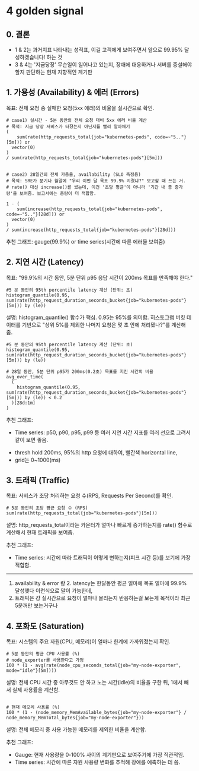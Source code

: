 # 4 golden signal

## 0. 결론

- 1 & 2는 과거지표 나타내는 성적표, 이걸 고객에게 보여주면서 앞으로 99.95% 달성하겠습니다! 하는 것
- 3 & 4는 '지금당장' 무슨일이 일어나고 있는지, 장애에 대응하거나 서버를 증설해야 할지 판단하는 현재 지향적인 계기판

## 1. 가용성 (Availability) & 에러 (Errors)

목표: 전체 요청 중 실패한 요청(5xx 에러)의 비율을 실시간으로 확인.

```promql
# case1) 실시간 - 5분 동안의 전체 요청 대비 5xx 에러 비율 계산
# 목적: 지금 당장 서비스가 터졌는지 아닌지를 빨리 알아채기
(
	sum(rate(http_requests_total{job="kubernetes-pods", code=~"5.."}[5m])) or
  vector(0)
)
/ sum(rate(http_requests_total{job="kubernetes-pods"}[5m]))


# case2) 28일간의 전체 가용율, availability (SLO 측정용)
# 목적: SRE가 분기나 월말에 "우리 이번 달 목표 99.9% 지켰냐?" 보고할 때 쓰는 거.
# rate() 대신 increase()를 썼는데, 이건 '초당 평균'이 아니라 '기간 내 총 증가량'을 보여줌. 보고서에는 총량이 더 적합함.

1 - (
	sum(increase(http_requests_total{job="kubernetes-pods", code=~"5.."}[28d])) or
  vector(0)
)
/ sum(increase(http_requests_total{job="kubernetes-pods"}[28d]))
```

추천 그래프: gauge(99.9%) or time series(시간에 따른 에러율 보여줌)

## 2. 지연 시간 (Latency)

목표: "99.9%의 시간 동안, 5분 단위 p95 응답 시간이 200ms 목표를 만족해야 한다."

```PromQL:
#5 분 동안의 95th percentile latency 계산 (단위: 초)
histogram_quantile(0.95, sum(rate(http_request_duration_seconds_bucket{job="kubernetes-pods"}[5m])) by (le))
```

설명: histogram_quantile() 함수가 핵심. 0.95는 95%를 의미함. 히스토그램 버킷 데이터를 기반으로 "상위 5%를 제외한 나머지 요청은 몇 초 안에 처리됐나?"를 계산해 줌.

```PromQL:
#5 분 동안의 95th percentile latency 계산 (단위: 초)
histogram_quantile(0.95, sum(rate(http_request_duration_seconds_bucket{job="kubernetes-pods"}[5m])) by (le))

# 28일 동안, 5분 단위 p95가 200ms(0.2초) 목표를 지킨 시간의 비율
avg_over_time(
  (
    histogram_quantile(0.95, sum(rate(http_request_duration_seconds_bucket{job="kubernetes-pods"}[5m])) by (le)) < 0.2
  )[28d:1m]
)
```

추천 그래프:

- Time series: p50, p90, p95, p99 등 여러 지연 시간 지표를 여러 선으로 그려서 같이 보면 좋음.

* thresh hold 200ms, 95%의 http 요청에 대하여, 빨간색 horizontal line,
* grid는 0~1000(ms)

## 3. 트래픽 (Traffic)

목표: 서비스가 초당 처리하는 요청 수(RPS, Requests Per Second)를 확인.

```PromQL:
# 5분 동안의 초당 평균 요청 수 (RPS)
sum(rate(http_requests_total{job="kubernetes-pods"}[5m]))
```

설명: http_requests_total이라는 카운터가 얼마나 빠르게 증가하는지를 rate() 함수로 계산해서 현재 트래픽을 보여줌.

추천 그래프:

- Time series: 시간에 따라 트래픽이 어떻게 변하는지(피크 시간 등)를 보기에 가장 적합함.

---

1. availability & error 랑 2. latency는 한달동안 평균 얼마에 목표 얼마에 99.9% 달성햇다 이런식으로 말이 가능한데,
2. 트래픽은 걍 실시간으로 요청이 얼마나 몰리는지 반응하는걸 보는게 목적이라 최근 5분꺼만 보는거구나

## 4. 포화도 (Saturation)

목표: 시스템의 주요 자원(CPU, 메모리)이 얼마나 한계에 가까워졌는지 확인.

```PromQL:
# 5분 동안의 평균 CPU 사용률 (%)
# node_exporter를 사용한다고 가정
100 * (1 - avg(rate(node_cpu_seconds_total{job="my-node-exporter", mode="idle"}[5m])))
```

설명: 전체 CPU 시간 중 아무것도 안 하고 노는 시간(idle)의 비율을 구한 뒤, 1에서 빼서 실제 사용률을 계산함.

```PromQL (메모리 사용률 예시):

# 현재 메모리 사용률 (%)
100 * (1 - (node_memory_MemAvailable_bytes{job="my-node-exporter"} / node_memory_MemTotal_bytes{job="my-node-exporter"}))
```

설명: 전체 메모리 중 사용 가능한 메모리를 제외한 비율을 계산함.

추천 그래프:

- Gauge: 현재 사용량을 0-100% 사이의 계기판으로 보여주기에 가장 직관적임.
- Time series: 시간에 따른 자원 사용량 변화를 추적해 장애를 예측하는 데 씀.
